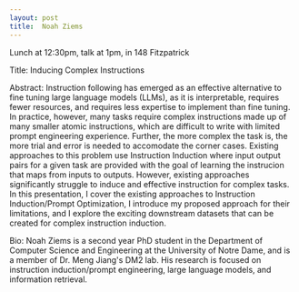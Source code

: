 ```yaml
---
layout: post
title:  Noah Ziems
---
```


Lunch at 12:30pm, talk at 1pm, in 148 Fitzpatrick

Title: Inducing Complex Instructions

Abstract: Instruction following has emerged as an effective alternative to fine tuning large language models (LLMs), as it is interpretable, requires fewer resources, and requires less expertise to implement than fine tuning.
In practice, however, many tasks require complex instructions made up of many smaller atomic instructions, which are difficult to write with limited prompt engineering experience.
Further, the more complex the task is, the more trial and error is needed to accomodate the corner cases.
Existing approaches to this problem use Instruction Induction where input output pairs for a given task are provided with the goal of learning the instrucion that maps from inputs to outputs. However, existing approaches significantly struggle to induce and effective instruction for complex tasks.
In this presentation, I cover the existing approaches to Instruction Induction/Prompt Optimization, I introduce my proposed approach for their limitations, and I explore the exciting downstream datasets that can be created for complex instruction induction. 

Bio: Noah Ziems is a second year PhD student in the Department of Computer Science and Engineering at the University of Notre Dame, and is a member of Dr. Meng Jiang's DM2 lab. His research is focused on instruction induction/prompt engineering, large language models, and information retrieval.
